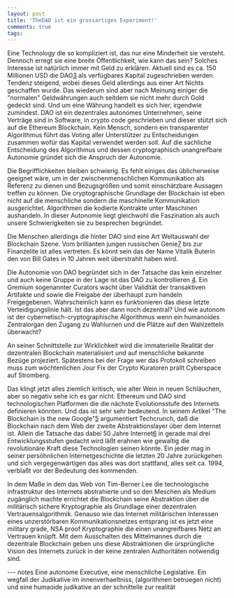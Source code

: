 ```yaml
---
layout: post
title: 'TheDAO ist ein grossartiges Experiment!'
comments: true
tags:
---
```

Eine Technology die so kompliziert ist, das nur eine Minderheit sie versteht. 
Dennoch erregt sie eine breite Öffentlichkeit, wie kann das sein? Solches
Interesse ist natürlich immer mit Geld zu erklären. Aktuell sind es ca. 150
Millionen USD die DAO[3] als verfügbares Kapital zugeschrieben werden. Tendenz
steigend, wobei dieses Geld allerdings aus einer Art Nichts geschaffen wurde.
Das wiederum sind aber nach Meinung einiger die "normalen" Geldwährungen auch
seitdem sie nicht mehr durch Gold gedeckt sind. Und um eine Währung handelt es
sich hier, irgendwie zumindest. DAO ist ein dezentrales autonomes Unternehmen,
seine Verträge sind in Software, in crypto code geschrieben und dieser stützt
sich auf die Ethereum Blockchain. Kein Mensch, sondern ein transparenter
Algorithmus führt das Voting aller Unterstützer zu Entscheidungen zusammen wofür
das Kapital verwendet werden soll. Auf die sachliche Entscheidung des
Algorithmus und dessen cryptographisch unangreifbare Autonomie gründet sich 
die Anspruch der Autonomie.

Die Begrifflichkeiten bleiben schwierig. Es fehlt einiges das üblicherweise
geeignet wäre, um in der zwischenmenschlichen Kommunikation als Referenz zu
dienen und Bezugsgrößen und somit einschätzbare Aussagen treffen zu können. Die
cryptographische Grundlage der Blockchain ist eben nicht auf die menschliche
sondern die maschinelle Kommunikation ausgerichtet. Algorithmen die kodierte
Kontrakte unter Maschinen aushandeln. In dieser Autonomie liegt gleichwohl die
Faszination als auch unsere Schwierigkeiten sie zu besprechen begründet. 

Die Menschen allerdings die hinter DAO sind eine Art Weltauswahl der Blockchain
Szene. Vom brillianten jungen russischen Genie[7] bis zur Finanzelite ist alles
vertreten. Es könnt sein das der Name Vitalik Buterin den von Bill Gates in 10
Jahren weit überstrahlt haben wird. 

Die Autonomie von DAO begründet sich in der Tatsache das kein einzelner und auch
keine Gruppe in der Lage ist das DAO zu kontrollieren [4]. Ein Gremium
sogenannter Curators wacht über Validität der transaktiven Artifakte und sowie
die Freigabe der überhaupt zum handeln Freigegebenen.  Wahrscheinlich kann es
funktionieren das diese letzte Verteidigungslinie hält. Ist das aber dann noch
dezentral?  Und wie autonom ist der cybernetisch-cryptographische Algorithmus
wenn ein humanoides Zentralorgan den Zugang zu Wahlurnen und die Plätze auf den
Wahlzetteln überwacht? 

An seiner Schnittstelle zur Wirklichkeit wird die immaterielle Realität der
dezentralen Blockchain materialisiert und auf menschliche bekannte Bezüge
projeziert. Spätestens bei der Frage wer das Protokoll schreiben muss zum
wöchtenlichen Jour Fix der Crypto Kuratoren prallt Cyberspace auf Stromberg. 

Das klingt jetzt alles ziemlich kritisch, wie alter Wein in neuen Schläuchen,
aber so negativ sehe ich es gar nicht. Ethereum und DAO sind technologischen
Platformen die die nächste Evolutionsstufe des Internets definieren könnten. Und
das ist sehr sehr bedeutend. In seinem Artikel "The Blockchain is the new
Google"[5] argumentiert Techcrunch, daß die Blockchain nach dem Web der zweite
Abstraktionslayer über dem Internet ist.  Allein die Tatsache das dabei  50
Jahre Internet[6] in gerade mal drei Entwicklungsstufen gedacht wird läßt
erahnen wie gewaltig die revolutionäre Kraft diese Technologien seinen könnte.
Ein jeder mag in seiner persöhnlichen Internetgeschichte die letzten 20 Jahre
zurückgehen und sich vergegenwärtigen das alles was dort stattfand, alles seit
ca. 1994, verblaßt vor der Bedeutung des kommenden. 

In dem Maße in dem das Web von Tim-Berner Lee die technologische infrastruktur
des Internets abstrahierte und so den Meschen als Medium zugänglich machte
errichtet die Blockchain seine Abstraktion über die militärisch sichere
Kryptographie als Grundlage einer dezentralen Vertrauensalgorithmik. Genauso wie
das Internet militärischen Interessen eines unzerstörbaren Kommunikationsnetzes
entsprang ist es jetzt eine military grade, NSA proof Kryptographie die einen
unangreifbares Netz an Vertrauen knüpft.  Mit dem Ausschalten des Mittelmannes
durch die dezentrale Blockchain geben uns diese Abstraktionen die ürsprüngliche
Vision des Internets zurück in der keine zentralen Authoritäten notwendig sind.

--- notes
Eine autonome Executive, eine menschliche Legislative. Ein wegfall der
Judikative im innenverhaeltniss, (algorithmen betruegen nicht) und eine humaoide
judikative an der schnittelle zur realität


[1]: https://www.ethereum.org/,
[1a]: https://en.wikipedia.org/wiki/Ethereum
[2]: https://daohub.org/
[3]: http://techcrunch.com/2016/05/16/the-tao-of-the-dao-or-how-the-autonomous-corporation-is-already-here/
[4]:
https://blog.daohub.org/the-dao-wishes-gav-all-the-best-c678f65a6f5f#.m9lx6n97k
[5]: http://techcrunch.com/2016/05/11/the-blockchain-is-the-new-google/
[6]: https://en.wikipedia.org/wiki/History_of_the_Internet
[7]: https://en.wikipedia.org/wiki/Vitalik_Buterin
